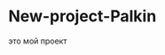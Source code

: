 # New-project-Palkin
<!DOCTYPE html>
<html lang="en">
<head>
    <meta charset="UTF-8">
    <title>Title</title>
</head>
<body>
<p>это мой проект</p>
</body>
</html>